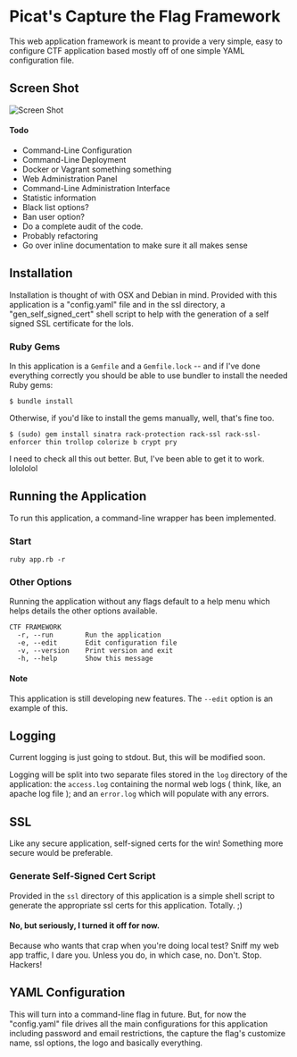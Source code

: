 # Picat's Capture the Flag Framework

This web application framework is meant to provide a very simple, easy to configure CTF application based mostly off of one simple YAML configuration file.

## Screen Shot
![Screen Shot](http://i.imgur.com/lxGIn2c.jpg)

#### Todo

* Command-Line Configuration
* Command-Line Deployment
* Docker or Vagrant something something
* Web Administration Panel
* Command-Line Administration Interface
* Statistic information
* Black list options?
* Ban user option?
* Do a complete audit of the code.
* Probably refactoring
* Go over inline documentation to make sure it all makes sense

## Installation

Installation is thought of with OSX and Debian in mind. Provided with this application is a "config.yaml" file and in the ssl directory, a "gen_self_signed_cert" shell script to help with the generation of a self signed SSL certificate for the lols.

### Ruby Gems

In this application is a `Gemfile` and a `Gemfile.lock` -- and if I've done everything correctly you should be able to use bundler to install the needed Ruby gems:

```
$ bundle install
```

Otherwise, if you'd like to install the gems manually, well, that's fine too.

```
$ (sudo) gem install sinatra rack-protection rack-ssl rack-ssl-enforcer thin trollop colorize b crypt pry
```

I need to check all this out better. But, I've been able to get it to work. lolololol

## Running the Application

To run this application, a command-line wrapper has been implemented.

### Start

`ruby app.rb -r`

### Other Options

Running the application without any flags default to a help menu which helps details the other options available.

```
CTF FRAMEWORK
  -r, --run        Run the application
  -e, --edit       Edit configuration file
  -v, --version    Print version and exit
  -h, --help       Show this message
```
#### Note

This application is still developing new features. The `--edit` option is an example of this.

## Logging

Current logging is just going to stdout. But, this will be modified soon.

Logging will be split into two separate files stored in the `log` directory of the application: the `access.log` containing the normal web logs ( think, like, an apache log file ); and an `error.log` which will populate with any errors.

## SSL

Like any secure application, self-signed certs for the win! Something more secure would be preferable.

### Generate Self-Signed Cert Script

Provided in the `ssl` directory of this application is a simple shell script to generate the appropriate ssl certs for this application. Totally. ;)

#### No, but seriously, I turned it off for now.

Because who wants that crap when you're doing local test? Sniff my web app traffic, I dare you. Unless you do, in which case, no. Don't. Stop. Hackers!

## YAML Configuration

This will turn into a command-line flag in future. But, for now the "config.yaml" file drives all the main configurations for this application including password and email restrictions, the capture the flag's customize name, ssl options, the logo and basically everything.
